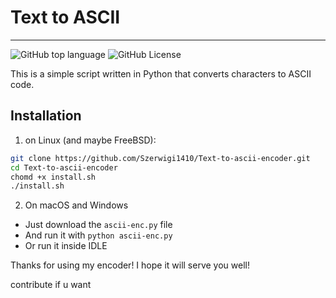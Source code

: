 # Text to ASCII

---
![GitHub top language](https://img.shields.io/github/languages/top/Szerwigi1410/Text-to-ascii-encoder)
![GitHub License](https://img.shields.io/github/license/Szerwigi1410/Text-to-ascii-encoder)

This is a simple script written in Python that converts characters to ASCII code.

## Installation

1. on Linux (and maybe FreeBSD):

```bash
git clone https://github.com/Szerwigi1410/Text-to-ascii-encoder.git
cd Text-to-ascii-encoder
chomd +x install.sh
./install.sh
```

2. On macOS and Windows

 - Just download the ```ascii-enc.py``` file
 - And run it with ```python ascii-enc.py``` 
 - Or run it inside IDLE

Thanks for using my encoder!
I hope it will serve you well!

contribute if u want
